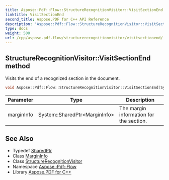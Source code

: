 ```yaml
---
title: Aspose::Pdf::Flow::StructureRecognitionVisitor::VisitSectionEnd method
linktitle: VisitSectionEnd
second_title: Aspose.PDF for C++ API Reference
description: 'Aspose::Pdf::Flow::StructureRecognitionVisitor::VisitSectionEnd method. Visits the end of a recognized section in the document in C++.'
type: docs
weight: 500
url: /cpp/aspose.pdf.flow/structurerecognitionvisitor/visitsectionend/
---
```

## StructureRecognitionVisitor::VisitSectionEnd method


Visits the end of a recognized section in the document.

```cpp
void Aspose::Pdf::Flow::StructureRecognitionVisitor::VisitSectionEnd(System::SharedPtr<MarginInfo> marginInfo) override
```


| Parameter | Type | Description |
| --- | --- | --- |
| marginInfo | System::SharedPtr\<MarginInfo\> | The margin information for the section. |

## See Also

* Typedef [SharedPtr](../../../system/sharedptr/)
* Class [MarginInfo](../../../aspose.pdf/margininfo/)
* Class [StructureRecognitionVisitor](../)
* Namespace [Aspose::Pdf::Flow](../../)
* Library [Aspose.PDF for C++](../../../)
